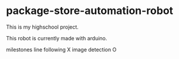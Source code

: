 # package-store-automation-robot
This is my highschool project.


This robot is currently made with arduino.


milestones
line following  X
image detection O
